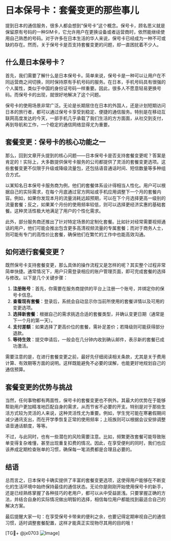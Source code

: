 # 日本保号卡：套餐变更的那些事儿

提到日本的通信服务，很多人都会想到“保号卡”这个概念。保号卡，顾名思义就是保留原有号码的一种SIM卡，它允许用户在更换设备或者运营商时，依然能继续使用自己熟悉的号码。对于许多在日本生活的华人来说，保号卡已经成为一种不可或缺的存在。然而，关于保号卡是否支持套餐变更的问题，却一直困扰着不少人。

## 什么是日本保号卡？

首先，我们需要了解什么是日本保号卡。简单来说，保号卡是一种可以让用户在不同运营商之间切换，同时保持原有手机号码的服务。在日本，手机号码具有很强的个人属性，类似于中国的身份证号码一样重要。因此，很多人不愿意轻易更换号码。而保号卡的出现，就很好地解决了这个问题。

保号卡的使用场景非常广泛。无论是长期居住在日本的外国人，还是计划短期访问日本的旅行者，都可以通过保号卡享受到稳定、便捷的通信服务。特别是在移动互联网高度发达的今天，一部手机几乎承载了我们生活的方方面面，从社交到支付，再到导航和工作，一个稳定的通信网络显得尤为重要。

## 套餐变更：保号卡的核心功能之一

那么，回到文章开头提到的核心问题——日本保号卡是否支持套餐变更呢？答案是肯定的！实际上，大多数提供保号卡服务的公司都提供了灵活的套餐变更选项。这些套餐变更不仅限于升级或降级流量包，还包括语音通话时间、短信数量等多种组合方式。

以某知名日本保号卡服务商为例，他们的套餐体系设计得相当人性化。用户可以根据自己的实际需求，在每个月底通过官方网站或手机应用调整下一个月的套餐内容。例如，如果你发现本月的流量消耗远超预期，可以在下个月选择更高一级别的流量套餐；反之，如果某个月份的使用频率较低，则可以选择更经济实惠的基础套餐。这种灵活性极大地满足了用户的个性化需求。

此外，部分服务商还推出了针对特定场景的定制化套餐。比如针对经常需要视频通话的用户，他们可能会推出包含更多高清视频流量的专属套餐；而对于商务人士，则可能有专门的高性价比套餐，确保他们在繁忙的工作中也能高效沟通。

## 如何进行套餐变更？

既然保号卡支持套餐变更，那么具体的操作流程又是怎样的呢？其实整个过程非常简单快捷。通常情况下，用户只需登录相应的账户管理页面，即可完成套餐的选择与修改。以下是几个关键步骤：

1. **注册账号**：首先，你需要在服务商提供的平台上注册一个账号，并绑定你的保号卡信息。
2. **查看现有套餐**：登录后，系统会自动显示你当前所使用的套餐详情以及可用的变更选项。
3. **选择新套餐**：根据自己的需求挑选合适的套餐类型，并确认变更日期（通常是下一个月的第一天）。
4. **支付差额**：如果选择了更高价位的套餐，需补足差价；若降级则可能获得部分退款。
5. **等待生效**：提交申请后，一般会在几分钟内收到确认邮件，表示新的套餐已成功激活。

需要注意的是，在进行套餐变更之前，最好先仔细阅读相关条款，尤其是关于费用计算、有效期等方面的说明。这样既能避免不必要的误解，也能更好地规划自己的通信预算。

## 套餐变更的优势与挑战

当然，任何事物都有两面性，保号卡的套餐变更也不例外。其最大的优势在于能够帮助用户更加精准地匹配自身的需求，从而节省不必要的开支。特别是对于那些生活方式较为灵活的人来说，这种灵活性尤为重要。例如，学生党可能在寒暑假期间减少通讯支出，而在开学季恢复正常的使用频率；上班族则可以根据会议安排调整语音通话额度，等等。

不过，与此同时，也有一些潜在的风险需要注意。比如，频繁更改套餐可能导致账单变得复杂难懂，甚至出现重复扣费的情况。因此，在享受便利的同时，我们也应该养成定期检查账单的习惯，确保每一笔消费都是合理且必要的。

## 结语

总而言之，日本保号卡确实提供了丰富的套餐变更选项，这使得用户能够在不断变化的生活环境中始终保持最佳的通信状态。无论你是刚刚开始使用保号卡的新手，还是已经熟练掌握了各种技巧的老用户，都可以从中受益匪浅。只要掌握正确的方法，并结合自身的实际情况做出明智的选择，相信每位用户都能找到最适合自己的解决方案。

最后提醒大家一句：在享受保号卡带来的便利之余，也要记得定期审视自己的通信习惯，适时调整套餐配置，这样才能真正实现物尽其用的目的哦！

[TG💪+ @jx0703 ![Image](https://github.com/user-attachments/assets/dbca1d08-cadb-493c-b0ec-ad6f7a83f270)]